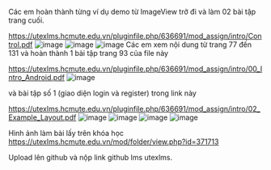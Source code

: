 Các em hoàn thành từng ví dụ demo từ ImageView trở đi và làm 02 bài tập trang cuối.

https://utexlms.hcmute.edu.vn/pluginfile.php/636691/mod_assign/intro/Control.pdf
![image](https://github.com/user-attachments/assets/91c7df4d-5b6b-4308-b478-e9a97186968e)
![image](https://github.com/user-attachments/assets/5ea2fb2f-6856-4183-88ee-9987ef937bc1)
![image](https://github.com/user-attachments/assets/7510e4c9-99f2-405f-ab8c-aad7949bebde)
Các em xem nội dung từ trang 77 đến 131 và  hoàn thành 1 bài tập trang 93 của file này 

https://utexlms.hcmute.edu.vn/pluginfile.php/636691/mod_assign/intro/00_Intro_Android.pdf
![image](https://github.com/user-attachments/assets/66386b62-405e-49a5-8ac6-70de7933f7b0)


và bài tập số 1 (giao diện login và register) trong link này

https://utexlms.hcmute.edu.vn/pluginfile.php/636691/mod_assign/intro/02_Example_Layout.pdf
![image](https://github.com/user-attachments/assets/dd9eab56-1de1-43be-93ca-fe3f6ade4556)
![image](https://github.com/user-attachments/assets/4347de7e-7eb4-41db-879e-946c9a8dac92)
![image](https://github.com/user-attachments/assets/c7b59b95-206b-48fa-b1d6-431488d2bac2)
![image](https://github.com/user-attachments/assets/11cf4092-f443-4a66-a1e9-5459eddc6949)

Hình ảnh làm bài lấy trên khóa học https://utexlms.hcmute.edu.vn/mod/folder/view.php?id=371713

Upload lên github và nộp link github lms utexlms.
